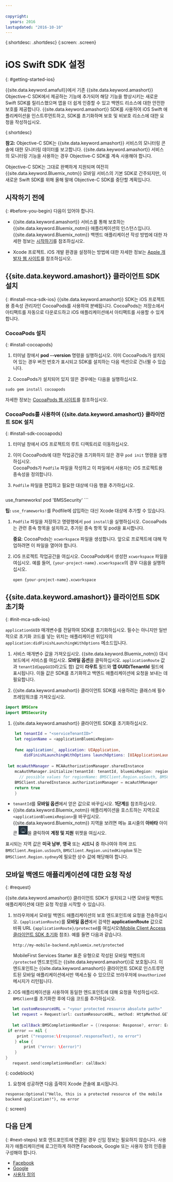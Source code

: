 ```yaml
---

copyright:
  years: 2016
lastupdated: "2016-10-10"
---
```

{:shortdesc: .shortdesc}
{:screen: .screen}


# iOS Swift SDK 설정
{: #getting-started-ios}

{{site.data.keyword.amafull}}에서 기존 {{site.data.keyword.amashort}} Objective-C SDK에서 제공하는 기능에 추가되어 해당 기능을 향상시키는 새로운 Swift SDK를 릴리스했으며 앱을 더 쉽게 인증할 수 있고 백엔드 리소스에 대한 안전한 보호를 제공합니다. {{site.data.keyword.amashort}} SDK를 사용하여 iOS Swift 애플리케이션을 인스트루먼트하고, SDK를 초기화하며 보호 및 비보호 리소스에 대한 요청을 작성하십시오. 

{:shortdesc}

**참고:** Objective-C SDK는 {{site.data.keyword.amashort}} 서비스의 모니터링 콘솔에 대한 모니터링 데이터를 보고합니다. {{site.data.keyword.amashort}} 서비스의 모니터링 기능을 사용하는 경우 Objective-C SDK를 계속 사용해야 합니다. 

Objective-C SDK는 그대로 완벽하게 지원되며 여전히 {{site.data.keyword.Bluemix_notm}} 모바일 서비스의 기본 SDK로 간주되지만, 이 새로운 Swift SDK를 위해 올해 말에 Objective-C SDK를 중단할 계획입니다.  


## 시작하기 전에
{: #before-you-begin}
다음이 있어야 합니다.
* {{site.data.keyword.amashort}} 서비스를 통해 보호하는 {{site.data.keyword.Bluemix_notm}} 애플리케이션의 인스턴스입니다. {{site.data.keyword.Bluemix_notm}} 백엔드 애플리케이션 작성 방법에 대한 자세한 정보는 [시작하기](index.html)를 참조하십시오.




* Xcode 프로젝트. iOS 개발 환경을 설정하는 방법에 대한 자세한 정보는 [Apple 개발자 웹 사이트](https://developer.apple.com/support/xcode/)를 참조하십시오. 


## {{site.data.keyword.amashort}} 클라이언트 SDK 설치
{: #install-mca-sdk-ios}
{{site.data.keyword.amashort}} SDK는 iOS 프로젝트용 종속성 관리자인 CocoaPods를 사용하여 분배됩니다. CocoaPods는 저장소에서 아티팩트를 자동으로 다운로드하고 iOS 애플리케이션에서 아티팩트를 사용할 수 있게 합니다. 


### CocoaPods 설치
{: #install-cocoapods}

1. 터미널 창에서 **pod --version** 명령을 실행하십시오. 이미 CocoaPods가 설치되어 있는 경우 버전 번호가 표시되고 SDK를 설치하는 다음 섹션으로 건너뛸 수 있습니다. 

1. CocoaPods가 설치되어 있지 않은 경우에는 다음을 실행하십시오. 

```
sudo gem install cocoapods
```

자세한 정보는 [CocoaPods 웹 사이트](https://cocoapods.org/)를 참조하십시오.



### CocoaPods를 사용하여 {{site.data.keyword.amashort}} 클라이언트 SDK 설치
{: #install-sdk-cocoapods}

1. 터미널 창에서 iOS 프로젝트의 루트 디렉토리로 이동하십시오. 

1. 이미 CocoaPods에 대한 작업공간을 초기화하지 않은 경우 `pod init` 명령을 실행하십시오. <br/>
CocoaPods가 `Podfile` 파일을 작성하고 이 파일에서 사용자는 iOS 프로젝트용 종속성을 정의합니다. 

1. `Podfile` 파일을 편집하고 필요한 대상에 다음 행을 추가하십시오. 

	```
use_frameworks!
  pod 'BMSSecurity'
	```

  **팁:** `use_frameworks!`를 Podfile에 삽입하는 대신 Xcode 대상에 추가할 수 있습니다.

1. `Podfile` 파일을 저장하고 명령행에서 `pod install`을 실행하십시오. CocoaPods는 관련 종속 항목을 설치하고, 추가된 종속 항목 및 pod을 표시합니다. <br/>

   **중요**: CocoaPods는 `xcworkspace` 파일을 생성합니다. 앞으로 프로젝트에 대해 작업하려면 이 파일을 열어야 합니다. 

1. iOS 프로젝트 작업공간을 여십시오. CocoaPods에서 생성한 `xcworkspace` 파일을 여십시오. 예를 들어, `{your-project-name}.xcworkspace`의 경우 다음을 실행하십시오. 

	`open {your-project-name}.xcworkspace`

## {{site.data.keyword.amashort}} 클라이언트 SDK 초기화
{: #init-mca-sdk-ios}

 `applicationGUID` 매개변수를 전달하여 SDK를 초기화하십시오. 필수는 아니지만 일반적으로 초기화 코드를 넣는 위치는 애플리케이션 위임자의 `application:didFinishLaunchingWithOptions` 메소드입니다. 
 

1. 서비스 매개변수 값을 가져오십시오. {{site.data.keyword.Bluemix_notm}} 대시보드에서 서비스를 여십시오. **모바일 옵션**을 클릭하십시오. `applicationRoute` 값과 `tenantId`(`appGUID`라고도 함) 값이 **라우트** 필드와 **앱 GUID/TenantId** 필드에 표시됩니다. 이들 값은 SDK를 초기화하고 백엔드 애플리케이션에 요청을 보내는 데 필요합니다. 

1. {{site.data.keyword.amashort}} 클라이언트 SDK를 사용하려는 클래스에 필수 프레임워크를 가져오십시오.

 ```Swift
 import BMSCore
 import BMSSecurity
 ```

1. {{site.data.keyword.amashort}} 클라이언트 SDK를 초기화하십시오. 

```Swift
	let tenantId = "<serviceTenantID>"
	let regionName = <applicationBluemixRegion>

	func application(_ application: UIApplication, 
	    didFinishLaunchingWithOptions launchOptions: [UIApplicationLaunchOptionsKey: Any]?) -> Bool {

 let mcaAuthManager = MCAAuthorizationManager.sharedInstance
    mcaAuthManager.initialize(tenantId: tenantId, bluemixRegion: regionName)
      // possible values for regionName: BMSClient.Region.usSouth, BMSClient.Region.unitedKingdom, BMSClient.Region.sydney
	BMSClient.sharedInstance.authorizationManager = mcaAuthManager	
	return true
	}
 ```

* `tenantId`를 **모바일 옵션**에서 얻은 값으로 바꾸십시오. **1단계**를 참조하십시오. 
*  {{site.data.keyword.Bluemix_notm}} 애플리케이션을 호스트하는 지역으로 `<applicationBluemixRegion>`을 바꾸십시오. {{site.data.keyword.Bluemix_notm}} 지역을 보려면 메뉴 표시줄의 **아바타** 아이콘 ![아바타 아이콘](images/face.jpg "아바타 아이콘")을 클릭하여 **계정 및 지원** 위젯을 여십시오.

표시되는 지역 값은 **미국 남부**, **영국** 또는 **시드니** 중 하나여야 하며 코드 `BMSClient.Region.usSouth`, `BMSClient.Region.unitedKingdom` 또는 `BMSClient.Region.sydney`에 필요한 상수 값에 해당해야 합니다. 

   
## 모바일 백엔드 애플리케이션에 대한 요청 작성
{: #request}

{{site.data.keyword.amashort}} 클라이언트 SDK가 설치되고 나면 모바일 백엔드 애플리케이션에 대한 요청 작성을 시작할 수 있습니다. 

1. 브라우저에서 모바일 백엔드 애플리케이션의 보호 엔드포인트에 요청을 전송하십시오. `{applicationRoute}`를 **모바일 옵션**에서 검색한 **applicationRoute** 값으로 바꿔 URL `{applicationRoute}/protected`를 여십시오([Mobile Client Access 클라이언트 SDK 초기화](#init-mca-sdk-ios) 참조). 예를 들면 다음과 같습니다.  

	`http://my-mobile-backend.mybluemix.net/protected
	`

	MobileFirst Services Starter 표준 유형으로 작성된 모바일 백엔드의 `/protected` 엔드포인트는 {{site.data.keyword.amashort}}로 보호됩니다. 이 엔드포인트는 {{site.data.keyword.amashort}} 클라이언트 SDK로 인스트루먼트된 모바일 애플리케이션에서만 액세스될 수 있으므로 브라우저에 `Unauthorized` 메시지가 리턴됩니다.



1. iOS 애플리케이션을 사용하여 동일한 엔드포인트에 대해 요청을 작성하십시오. `BMSClient`를 초기화한 후에 다음 코드를 추가하십시오. 

 ```Swift
	let customResourceURL = "<your protected resource absolute path>"
	let request = Request(url: customResourceURL, method: HttpMethod.GET)

	let callBack:BMSCompletionHandler = {(response: Response?, error: Error?) in
  if error == nil {
      print ("response:\(response?.responseText), no error")
     } else {
         print ("error: \(error)")
     }
 }
	request.send(completionHandler: callBack)
 ```
 {: codeblock}

1.  요청에 성공하면 다음 출력이 Xcode 콘솔에 표시됩니다. 

 ```
 response:Optional("Hello, this is a protected resource of the mobile backend application!"), no error
 ```
{: screen}
 
## 다음 단계
{: #next-steps}
보호 엔드포인트에 연결된 경우 신임 정보는 필요하지 않습니다. 사용자가 애플리케이션에 로그인하게 하려면 Facebook, Google 또는 사용자 정의 인증을 구성해야 합니다. 
  * [Facebook](facebook-auth-ios-swift-sdk.html)
  * [Google](google-auth-ios-swift-sdk.html)
  * [사용자 정의](custom-auth-ios-swift-sdk.html)

